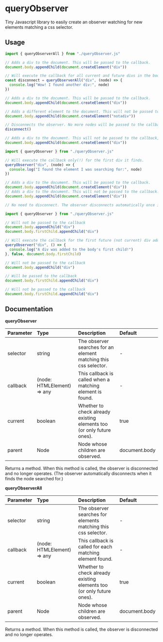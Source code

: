 # queryObserver
Tiny Javascript library to easily create an observer watching for new elements matching a css selector.

## Usage
```javascript
import { queryObserverAll } from "./queryObserver.js"

// Adds a div to the document. This will be passed to the callback.
document.body.appendChild(document.createElement("div"))

// Will execute the callback for all current and future divs in the body.
const disconnect = queryObserverAll("div", (node) => {
  console.log("Wow! I found another div:", node)
})

// Adds a div to the document. This will be passed to the callback.
document.body.appendChild(document.createElement("div"))

// Adds a different element to the document. This will not be passed tot the callback.
document.body.appendChild(document.createElement("notadiv"))

// Disconnects the observer. No more nodes will be passed to the callback.
disconnect()

// Adds a div to the document. This will not be passed to the callback, because the observer has been disconnected.
document.body.appendChild(document.createElement("div"))
```
```javascript
import { queryObserver } from "./queryObserver.js"

// Will execute the callback only(!) for the first div it finds.
queryObserver("div", (node) => {
  console.log("I found the element I was searching for:", node)
})

// Adds a div to the document. This will be passed to the callback.
document.body.appendChild(document.createElement("div"))
// Adds a div to the document. This will not be passed to the callback.
document.body.appendChild(document.createElement("div"))

// No need to disconnect. The observer disconnects automatically once it finds the element.
```
```javascript
import { queryObserver } from "./queryObserver.js"

// Will not be passed to the callback
document.body.appendChild("div")
document.body.firstChild.appendChild("div")

// Will execute the callback for the first future (not current) div added to the body's first child.
queryObserver("div", () => {
  console.log("A div was added to the body's first child!")
}, false, document.body.firstChild)

// Will not be passed to the callback
document.body.appendChild("div")

// Will be passed to the callback
document.body.firstChild.appendChild("div")

// Will not be passed to the callback
document.body.firstChild.appendChild("div")
```

## Documentation
**queryObserver**

| Parameter | Type                        | Description                                                           | Default       |
| :---      | :---                        | :---                                                                  | :---          |
| selector  | string                      | The observer searches for an element matching this css selector.      | -             |
| callback  | (node: HTMLElement) => any  | This callback is called when a matching element is found.             | -             |
| current   | boolean                     | Whether to check already existing elements too (or only future ones). | true          |
| parent    | Node                        | Node whose children are observed.                                     | document.body |

Returns a method. When this method is called, the observer is disconnected and no longer operates.
(The observer automatically disconnects when it finds the node searched for.)

**queryObserverAll**

| Parameter | Type                        | Description                                                           | Default       |
| :---      | :---                        | :---                                                                  | :---          |
| selector  | string                      | The observer searches for elements matching this css selector.        | -             |
| callback  | (node: HTMLElement) => any  | This callback is called for each matching element found.              | -             |
| current   | boolean                     | Whether to check already existing elements too (or only future ones). | true          |
| parent    | Node                        | Node whose children are observed.                                     | document.body |

Returns a method. When this method is called, the observer is disconnected and no longer operates.
